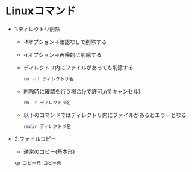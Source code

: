 # Linuxコマンド

- 1.ディレクトリ削除

  - -fオプション→確認なしで削除する
  - -rオプション→再帰的に削除する
  - ディレクトリ内にファイルがあっても削除する
  
    ```sh
    rm -rf ディレクトリ名
    ```
  
  - 削除時に確認を行う場合(yで許可,nでキャンセル)

    ```sh
    rm -r ディレクトリ名
    ```

  - 以下のコマンドではディレクトリ内にファイルがあるとエラーとなる

    ```sh
    rmdir ディレクトリ名
    ```

- 2.ファイルコピー
  
  - 通常のコピー(基本形)

  ```sh
  cp コピー元 コピー先
  ```
